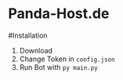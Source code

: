 # Panda-Host.de

#Installation
1. Download
2. Change Token in ```config.json```
3. Run Bot with ```py main.py```
